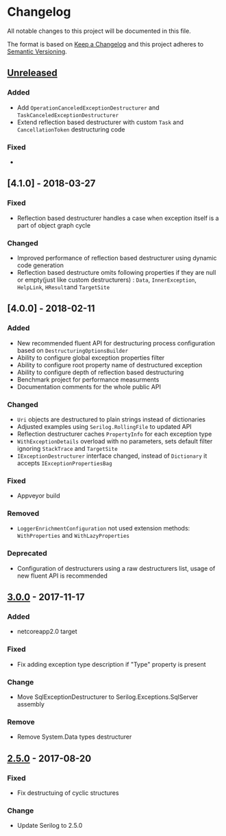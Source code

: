 # Changelog
All notable changes to this project will be documented in this file.

The format is based on [Keep a Changelog](http://keepachangelog.com/en/1.0.0/)
and this project adheres to [Semantic Versioning](http://semver.org/spec/v2.0.0.html).

## [Unreleased]

### Added
- Add `OperationCanceledExceptionDestructurer` and `TaskCanceledExceptionDestructurer`
- Extend reflection based destructurer with custom `Task` and `CancellationToken` destructuring code

### Fixed
- 

## [4.1.0] - 2018-03-27

### Fixed
- Reflection based destructurer handles a case when exception itself is a part of object graph cycle

### Changed
- Improved performance of reflection based destructurer using dynamic code generation
- Reflection based destructure omits following properties if they are null or empty(just like custom destructurers) : `Data`, `InnerException`, `HelpLink`, `HResult`and `TargetSite`

## [4.0.0] - 2018-02-11

### Added
- New recommended fluent API for destructuring process configuration based on `DestructuringOptionsBuilder`
- Ability to configure global exception properties filter
- Ability to configure root property name of destructured exception
- Ability to configure depth of reflection based destructuring
- Benchmark project for performance measurments
- Documentation comments for the whole public API

### Changed
- `Uri` objects are destructured to plain strings instead of dictionaries
- Adjusted examples using `Serilog.RollingFile` to updated API
- Reflection destructurer caches `PropertyInfo` for each exception type
- `WithExceptionDetails` overload with no parameters, sets default filter ignoring `StackTrace` and `TargetSite`
- `IExceptionDestructurer` interface changed, instead of `Dictionary` it accepts `IExceptionPropertiesBag`

### Fixed
- Appveyor build

### Removed
- `LoggerEnrichmentConfiguration` not used extension methods: `WithProperties` and `WithLazyProperties`

### Deprecated 
- Configuration of destructurers using a raw destructurers list, usage of new fluent API is recommended

## [3.0.0] - 2017-11-17

### Added
- netcoreapp2.0 target

### Fixed
- Fix adding exception type description if "Type" property is present

### Change
- Move SqlExceptionDestructurer to Serilog.Exceptions.SqlServer assembly

### Remove
- Remove System.Data types destructurer

## [2.5.0] - 2017-08-20

### Fixed
- Fix destructuing of cyclic structures

### Change
- Update Serilog to 2.5.0

[Unreleased]: https://github.com/RehanSaeed/Serilog.Exceptions/compare/Serilog.Exceptions.3.0.0...HEAD
[3.0.0]: https://github.com/RehanSaeed/Serilog.Exceptions/compare/Serilog.Exceptions.2.5.0...Serilog.Exceptions.3.0.0
[2.5.0]: https://github.com/RehanSaeed/Serilog.Exceptions/compare/2.4.1...Serilog.Exceptions.2.5.0